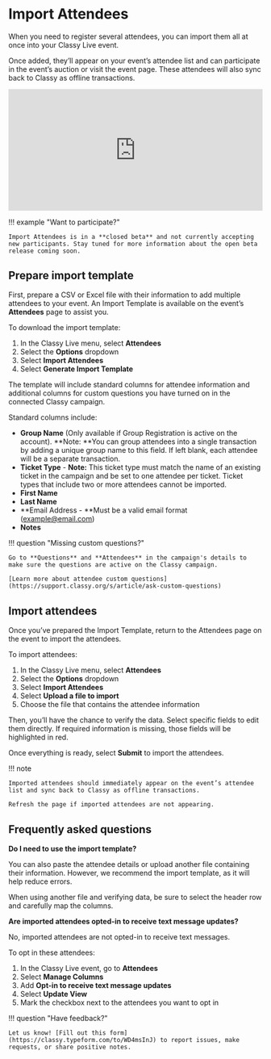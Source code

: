 # Import Attendees

When you need to register several attendees, you can import them all at once into your Classy Live event.

Once added, they’ll appear on your event’s attendee list and can participate in the event’s auction or visit the event page. These attendees will also sync back to Classy as offline transactions.

<div style="position: relative; padding-bottom: 47.745358090185675%; height: 0;"><iframe src="https://www.loom.com/embed/4261e978fce0474190966771acc3be47?sid=878ea853-2b34-44f8-818b-21e1941dee8a" frameborder="0" webkitallowfullscreen mozallowfullscreen allowfullscreen style="position: absolute; top: 0; left: 0; width: 100%; height: 100%;"></iframe></div>

!!! example "Want to participate?"

    Import Attendees is in a **closed beta** and not currently accepting new participants. Stay tuned for more information about the open beta release coming soon.

## Prepare import template

First, prepare a CSV or Excel file with their information to add multiple attendees to your event. An Import Template is available on the event’s **Attendees** page to assist you.

To download the import template:

1. In the Classy Live menu, select **Attendees**
2. Select the **Options** dropdown
3. Select **Import Attendees**
4. Select **Generate Import Template**

The template will include standard columns for attendee information and additional columns for custom questions you have turned on in the connected Classy campaign.

Standard columns include:

- **Group Name** (Only available if Group Registration is active on the account). **Note: **You can group attendees into a single transaction by adding a unique group name to this field. If left blank, each attendee will be a separate transaction.
- **Ticket Type** - **Note:** This ticket type must match the name of an existing ticket in the campaign and be set to one attendee per ticket. Ticket types that include two or more attendees cannot be imported.
- **First Name**
- **Last Name**
- **Email Address - **Must be a valid email format (example@email.com)
- **Notes**

!!! question "Missing custom questions?"

    Go to **Questions** and **Attendees** in the campaign's details to make sure the questions are active on the Classy campaign.

    [Learn more about attendee custom questions](https://support.classy.org/s/article/ask-custom-questions)

## Import attendees

Once you’ve prepared the Import Template, return to the Attendees page on the event to import the attendees.

To import attendees:

1. In the Classy Live menu, select **Attendees**
2. Select the **Options** dropdown
3. Select **Import Attendees**
4. Select **Upload a file to import**
5. Choose the file that contains the attendee information

Then, you’ll have the chance to verify the data. Select specific fields to edit them directly. If required information is missing, those fields will be highlighted in red.

Once everything is ready, select **Submit** to import the attendees.

!!! note

    Imported attendees should immediately appear on the event’s attendee list and sync back to Classy as offline transactions.

    Refresh the page if imported attendees are not appearing.

## Frequently asked questions

**Do I need to use the import template?**

You can also paste the attendee details or upload another file containing their information. However, we recommend the import template, as it will help reduce errors.

When using another file and verifying data, be sure to select the header row and carefully map the columns.

**Are imported attendees opted-in to receive text message updates?**

No, imported attendees are not opted-in to receive text messages.

To opt in these attendees:

1. In the Classy Live event, go to **Attendees**
2. Select **Manage Columns**
3. Add **Opt-in to receive text message updates**
4. Select **Update View**
5. Mark the checkbox next to the attendees you want to opt in

!!! question "Have feedback?"

    Let us know! [Fill out this form](https://classy.typeform.com/to/WD4msInJ) to report issues, make requests, or share positive notes.

